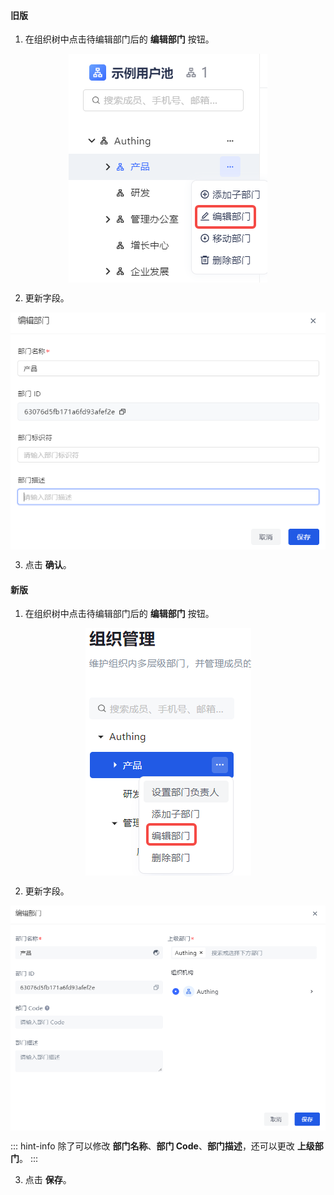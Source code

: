 #### 旧版

1. 在组织树中点击待编辑部门后的 **编辑部门** 按钮。

<img src="../../images/update-department.png" style="display:block;margin: 0 auto;">

2. 更新字段。

<img src="../../images/update-department-details.png" style="display:block;margin: 0 auto;">

3. 点击 **确认**。

#### 新版

1. 在组织树中点击待编辑部门后的 **编辑部门** 按钮。

<img src="../../images/update-department-new.png" style="display:block;margin: 0 auto;">

2. 更新字段。

<img src="../../images/update-department-details-new.png" style="display:block;margin: 0 auto;">

::: hint-info
除了可以修改 **部门名称**、**部门 Code**、**部门描述**，还可以更改 **上级部门**。
::: 

3. 点击 **保存**。